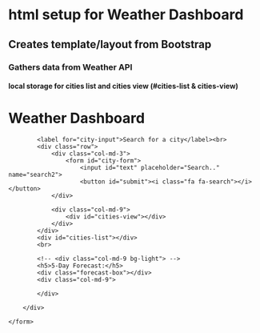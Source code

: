 # html setup for Weather Dashboard 
## Creates template/layout from Bootstrap 
### Gathers data from Weather API 
#### local storage for cities list and cities view (#cities-list & cities-view)

<!DOCTYPE html>
<html lang="en">

<head>
    <meta charset="UTF-8">
    <meta name="viewport" content="width=device-width, initial-scale=1.0">
    <meta http-equiv="X-UA-Compatible" content="ie=edge">
    <title>Document</title>
    <link rel="stylesheet" href="https://maxcdn.bootstrapcdn.com/bootstrap/4.0.0/css/bootstrap.min.css">
    <link rel="stylesheet" href="https://cdnjs.cloudflare.com/ajax/libs/font-awesome/4.7.0/css/font-awesome.min.css">
    <link rel="stylesheet" href="styles.css">


</head>

<body>
    <form>
        <h1> Weather Dashboard</h1>
        <div class="container">
            <!-- Our columns function in rows. -->

            <label for="city-input">Search for a city</label><br>
            <div class="row">
                <div class="col-md-3">
                    <form id="city-form">
                        <input id="text" placeholder="Search.." name="search2">
                        <button id="submit"><i class="fa fa-search"></i></button>
                </div>

                <div class="col-md-9">
                    <div id="cities-view"></div>
                </div>
            </div>
            <div id="cities-list"></div>
            <br>

            <!-- <div class="col-md-9 bg-light"> -->
            <h5>5-Day Forecast:</h5>
            <div class="forecast-box"></div>
            <div class="col-md-9">

            </div>

        </div>

    </form>
